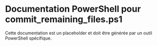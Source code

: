 # Documentation PowerShell pour commit_remaining_files.ps1

Cette documentation est un placeholder et doit être générée par un outil PowerShell spécifique.
